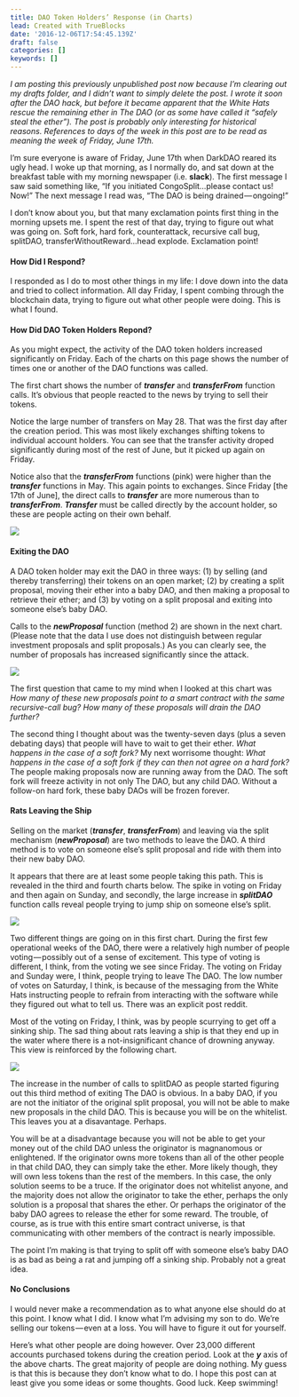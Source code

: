 ```yaml
---
title: DAO Token Holders’ Response (in Charts)
lead: Created with TrueBlocks
date: '2016-12-06T17:54:45.139Z'
draft: false
categories: []
keywords: []
---
```


_I am posting this previously unpublished post now because I’m clearing out my drafts folder, and I didn’t want to simply delete the post. I wrote it soon after the DAO hack, but before it became apparent that the White Hats rescue the remaining ether in The DAO (or as some have called it “safely steal the ether”). The post is probably only interesting for historical reasons. References to days of the week in this post are to be read as meaning the week of Friday, June 17th._

I’m sure everyone is aware of Friday, June 17th when DarkDAO reared its ugly head. I woke up that morning, as I normally do, and sat down at the breakfast table with my morning newspaper (i.e. **slack**). The first message I saw said something like, “If you initiated CongoSplit…please contact us! Now!” The next message I read was, “The DAO is being drained — ongoing!”

I don’t know about you, but that many exclamation points first thing in the morning upsets me. I spent the rest of that day, trying to figure out what was going on. Soft fork, hard fork, counterattack, recursive call bug, splitDAO, transferWithoutReward…head explode. Exclamation point!

#### How Did I Respond?

I responded as I do to most other things in my life: I dove down into the data and tried to collect information. All day Friday, I spent combing through the blockchain data, trying to figure out what other people were doing. This is what I found.

#### How Did DAO Token Holders Repond?

As you might expect, the activity of the DAO token holders increased significantly on Friday. Each of the charts on this page shows the number of times one or another of the DAO functions was called.

The first chart shows the number of **_transfer_** and **_transferFrom_** function calls. It’s obvious that people reacted to the news by trying to sell their tokens.

Notice the large number of transfers on May 28. That was the first day after the creation period. This was most likely exchanges shifting tokens to individual account holders. You can see that the transfer activity droped significantly during most of the rest of June, but it picked up again on Friday.

Notice also that the **_transferFrom_** functions (pink) were higher than the **_transfer_** functions in May. This again points to exchanges. Since Friday \[the 17th of June\], the direct calls to **_transfer_** are more numerous than to **_transferFrom_**. **_Transfer_** must be called directly by the account holder, so these are people acting on their own behalf.

![](/blog/img/010-DAO-Token-Holders-Response-in-Charts-001.png)

#### Exiting the DAO

A DAO token holder may exit the DAO in three ways: (1) by selling (and thereby transferring) their tokens on an open market; (2) by creating a split proposal, moving their ether into a baby DAO, and then making a proposal to retrieve their ether; and (3) by voting on a split proposal and exiting into someone else’s baby DAO.

Calls to the **_newProposal_** function (method 2) are shown in the next chart. (Please note that the data I use does not distinguish between regular investment proposals and split proposals.) As you can clearly see, the number of proposals has increased significantly since the attack.

![](/blog/img/010-DAO-Token-Holders-Response-in-Charts-002.png)

The first question that came to my mind when I looked at this chart was _How many of these new proposals point to a smart contract with the same recursive-call bug? How many of these proposals will drain the DAO further?_

The second thing I thought about was the twenty-seven days (plus a seven debating days) that people will have to wait to get their ether. _What happens in the case of a soft fork?_ My next worrisome thought: _What happens in the case of a soft fork if they can then not agree on a hard fork?_ The people making proposals now are running away from the DAO. The soft fork will freeze activity in not only The DAO, but any child DAO. Without a follow-on hard fork, these baby DAOs will be frozen forever.

#### Rats Leaving the Ship

Selling on the market (**_transfer_**, **_transferFrom_**) and leaving via the split mechanism (**_newProposal_**) are two methods to leave the DAO. A third method is to vote on someone else’s split proposal and ride with them into their new baby DAO.

It appears that there are at least some people taking this path. This is revealed in the third and fourth charts below. The spike in voting on Friday and then again on Sunday, and secondly, the large increase in **_splitDAO_** function calls reveal people trying to jump ship on someone else’s split.

![](/blog/img/010-DAO-Token-Holders-Response-in-Charts-003.png)

Two different things are going on in this first chart. During the first few operational weeks of the DAO, there were a relatively high number of people voting — possibly out of a sense of excitement. This type of voting is different, I think, from the voting we see since Friday. The voting on Friday and Sunday were, I think, people trying to leave The DAO. The low number of votes on Saturday, I think, is because of the messaging from the White Hats instructing people to refrain from interacting with the software while they figured out what to tell us. There was an explicit post reddit.

Most of the voting on Friday, I think, was by people scurrying to get off a sinking ship. The sad thing about rats leaving a ship is that they end up in the water where there is a not-insignificant chance of drowning anyway. This view is reinforced by the following chart.

![](/blog/img/010-DAO-Token-Holders-Response-in-Charts-004.png)

The increase in the number of calls to splitDAO as people started figuring out this third method of exiting The DAO is obvious. In a baby DAO, if you are not the initiator of the original split proposal, you will not be able to make new proposals in the child DAO. This is because you will be on the whitelist. This leaves you at a disavantage. Perhaps.

You will be at a disadvantage because you will not be able to get your money out of the child DAO unless the originator is magnanomous or enlightened. If the originator owns more tokens than all of the other people in that child DAO, they can simply take the ether. More likely though, they will own less tokens than the rest of the members. In this case, the only solution seems to be a truce. If the originator does not whitelist anyone, and the majority does not allow the originator to take the ether, perhaps the only solution is a proposal that shares the ether. Or perhaps the originator of the baby DAO agrees to release the ether for some reward. The trouble, of course, as is true with this entire smart contract universe, is that communicating with other members of the contract is nearly impossible.

The point I’m making is that trying to split off with someone else’s baby DAO is as bad as being a rat and jumping off a sinking ship. Probably not a great idea.

#### No Conclusions

I would never make a recommendation as to what anyone else should do at this point. I know what I did. I know what I’m advising my son to do. We’re selling our tokens — even at a loss. You will have to figure it out for yourself.

Here’s what other people are doing however. Over 23,000 different accounts purchased tokens during the creation period. Look at the **_y_** axis of the above charts. The great majority of people are doing nothing. My guess is that this is because they don’t know what to do. I hope this post can at least give you some ideas or some thoughts. Good luck. Keep swimming!
